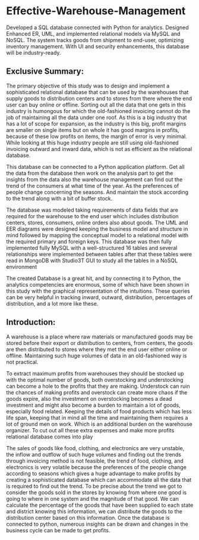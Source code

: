 # Effective-Warehouse-Management
Developed a SQL database connected with Python for analytics. Designed Enhanced ER, UML, and implemented relational models via MySQL and NoSQL. The system tracks goods from shipment to end-user, optimizing inventory management. With UI and security enhancements, this database will be industry-ready.

## Exclusive Summary:

The primary objective of this study was to design and implement a sophisticated relational database that can be used by the warehouses that supply goods to distribution centers and to stores from there where the end user can buy online or offline. Sorting out all the data that one gets in this industry is humongous for which the old-fashioned invoicing cannot do the job of maintaining all the data under one roof. As this is a big industry that has a lot of scope for expansion, as the industry is this big, profit margins are smaller on single items but on whole it has good margins in profits, because of these low profits on items, the margin of error is very minimal. While looking at this huge industry people are still using old-fashioned invoicing outward and inward data, which is not as efficient as the relational database.<br>

This database can be connected to a Python application platform. Get all the data from the database then work on the analysis part to get the insights from the data also the warehouse management can find out the trend of the consumers at what time of the year. As the preferences of people change concerning the seasons. And maintain the stock according to the trend along with a bit of buffer stock.<br>

The database was modeled taking requirements of data fields that are required for the warehouse to the end user which includes distribution centers, stores, consumers, online orders also about goods. The UML and EER diagrams were designed keeping the business model and structure in mind followed by mapping the conceptual model to a relational model with the required primary and foreign keys. This database was then fully implemented fully MySQL with a well-structured 16 tables and several relationships were implemented between tables after that these tables were read in MongoDB with Studio3T GUI to study all the tables in a NoSQL environment<br>

The created Database is a great hit, and by connecting it to Python, the analytics competencies are enormous, some of which have been shown in this study with the graphical representation of the intuitions. These queries can be very helpful in tracking inward, outward, distribution, percentages of distribution, and a lot more like these.<br>

## Introduction:

A warehouse is a place where raw materials or manufactured goods may be stored before their export or distribution to centers, from centers, the goods are then distributed to stores where they met the end user either online or offline. Maintaining such huge volumes of data in an old-fashioned way is not practical.<br>

To extract maximum profits from warehouses they should be stocked up with the optimal number of goods, both overstocking and understocking can become a hole to the profits that they are making. Understock can ruin the chances of making profits and overstock can create more chaos if the goods expire, also the investment on overstocking becomes a dead investment and might also become a burden to maintain a lot of goods, especially food related. Keeping the details of food products which has less life span, keeping that in mind all the time and maintaining them requires a lot of ground men on work. Which is an additional burden on the warehouse organizer. To cut out all these extra expenses and make more profits relational database comes into play<br>

The sales of goods like food, clothing, and electronics are very unstable, the inflow and outflow of such huge volumes and finding out the trends through invoicing method is not feasible, the trend of food, clothing, and electronics is very volatile because the preferences of the people change according to seasons which gives a huge advantage to make profits by creating a sophisticated database which can accommodate all the data that is required to find out the trend. To be precise about the trend we got to consider the goods sold in the stores by knowing from where one good is going to where in one system and the magnitude of that good. We can calculate the percentage of the goods that have been supplied to each state and district knowing this information, we can distribute the goods to the distribution center based on this information. Once the database is connected to python, numerous insights can be drawn and changes in the business cycle can be made to get profits.<br>
